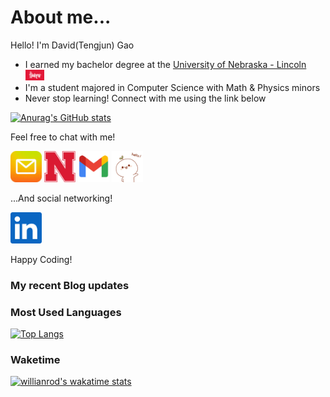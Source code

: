 # About me...
Hello! I'm David(Tengjun) Gao

- I earned my bachelor degree at the [University of Nebraska - Lincoln](https://www.unl.edu/about/) [<img src="huskers.jpg" width=30>](https://en.wiktionary.org/wiki/husker "Go huskers!")
- I'm a student majored in Computer Science with Math & Physics minors
- Never stop learning! Connect with me using the link below

[![Anurag's GitHub stats](https://github-readme-stats.vercel.app/api?username=davidgao7)](https://github.com/anuraghazra/github-readme-stats)

<!-- ============================================================== -->

Feel free to chat with me!

[<img src="QQmail.jpg" width=50/>](mailto:582435572@qq.com?subject=[GitHub])
[<img src="UNL.png" width=50/>](mailto:david.gao313@huskers.unl.edu?subject=[GitHub])
[<img src="gmail.png" width=50/>](mailto:jimgao0606@gmail.com?subject=[GitHub])
<img src="IMG_1421.GIF" width="50" height="50"/>

...And social networking!

[<img src="linkedin.png" width=50/>](https://www.linkedin.com/in/tengjun-david-gao-204144192)

Happy Coding!
<!-- ============================================================== -->
### My recent Blog updates
<!-- BLOG-POST-LIST:START -->
<!-- BLOG-POST-LIST:END -->
### Most Used Languages
[![Top Langs](https://github-readme-stats.vercel.app/api/top-langs/?username=davidgao7&layout=compact)](https://github.com/anuraghazra/github-readme-stats)
### Waketime
[![willianrod's wakatime stats](https://github-readme-stats.vercel.app/api/wakatime?username=davidgao7)](https://github.com/anuraghazra/github-readme-stats)
